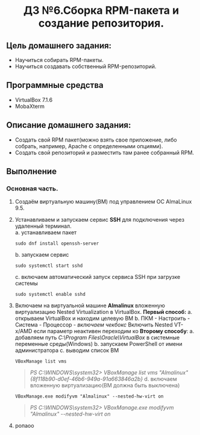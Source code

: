 <h1 align="center">ДЗ №6.Сборка RPM-пакета и создание репозитория.</h1>

## Цель домашнего задания:
+ Научиться собирать RPM-пакеты.
+ Научиться создавать собственный RPM-репозиторий.
## Программные средства
+ VirtualBox 7.1.6
+ MobaXterm
## Описание домашнего задания:
   + Создать свой RPM пакет(можно взять свое приложение, либо собрать, например, Apache с определенными опциями).
   + Создать свой репозиторий и разместить там ранее собранный RPM.

## Выполнение
### Основная часть. 
1. Создаём виртуальную машину(ВМ) под управлением ОС AlmaLinux 9.5.
2. Устанавливаем и запускаем сервис **SSH** для подключения через удаленный терминал.      
   a. устанавливаем пакет    
   ```
   sudo dnf install openssh-server
   ```
   b. запускаем сервис   
   ```
   sudo systemctl start sshd
   ```
   c. включаем автоматический запуск сервиса SSH при загрузке системы   
   ```
   sudo systemctl enable sshd
   ```
3. Включаем на виртуальной машине **Almalinux** вложенную виртуализацию Nested Virtualization в VirtualBox.
   **Первый способ:**
   a. открываем VirtualBox и находим целевую ВМ
   b. ПКМ - Настроить - Система - Процессор - *включаем чекбокс* Включить Nested VT-x/AMD
   если параметр неактивен переходим ко **Второму способу**:
   a. добавляем путь *C:\Program Files\Oracle\VirtualBox* в системные переменные среды(Windows)
   b. запускаем PowerShell от имени администратора
   с. выводим список ВМ
      ```
      VBoxManage list vms
      ```
      >*PS C:\WINDOWS\system32> VBoxManage list vms
      "Almalinux" {8f118b90-d0ef-46b6-949a-91a663846a2b}*
   d. включаем вложенную виртуализацию(ВМ должна быть выключена)
      ```
      VBoxManage.exe modifyvm "Almalinux" --nested-hw-virt on
      ```
      >*PS C:\WINDOWS\system32> VBoxManage.exe modifyvm "Almalinux" --nested-hw-virt on*

5. ропаоо
